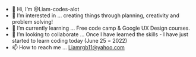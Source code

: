 - 👋 Hi, I’m @Liam-codes-alot
- 👀 I’m interested in ... creating things through planning, creativity and problem solving!
- 🌱 I’m currently learning ... Free code camp & Google UX Design courses.
- 💞️ I’m looking to collaborate ... Once I have learned the skills - I have just started to learn coding today (June 25 = 2022)
- 📫 How to reach me ... Liamrgb11@yahoo.com
